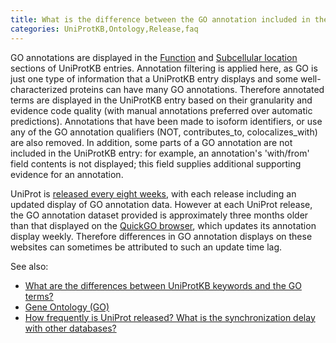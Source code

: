 ```yaml
---
title: What is the difference between the GO annotation included in the UniProtKB entry view, and the information accessible via the link "Complete GO annotation"?
categories: UniProtKB,Ontology,Release,faq
---
```


GO annotations are displayed in the [Function](https://www.uniprot.org/help/function%5Fsection) and [Subcellular location](https://www.uniprot.org/help/subcellular%5Flocation%5Fsection) sections of UniProtKB entries. Annotation filtering is applied here, as GO is just one type of information that a UniProtKB entry displays and some well-characterized proteins can have many GO annotations. Therefore annotated terms are displayed in the UniProtKB entry based on their granularity and evidence code quality (with manual annotations preferred over automatic predictions). Annotations that have been made to isoform identifiers, or use any of the GO annotation qualifiers (NOT, contributes\_to, colocalizes\_with) are also removed. In addition, some parts of a GO annotation are not included in the UniProtKB entry: for example, an annotation's 'with/from' field contents is not displayed; this field supplies additional supporting evidence for an annotation.

UniProt is [released every eight weeks](https://www.uniprot.org/help/synchronization), with each release including an updated display of GO annotation data. However at each UniProt release, the GO annotation dataset provided is approximately three months older than that displayed on the [QuickGO browser](https://www.ebi.ac.uk/QuickGO/), which updates its annotation display weekly. Therefore differences in GO annotation displays on these websites can sometimes be attributed to such an update time lag.

See also:

-   [What are the differences between UniProtKB keywords and the GO terms?](https://www.uniprot.org/help/keywords%5Fvs%5Fgo)
-   [Gene Ontology (GO)](https://www.uniprot.org/help/gene%5Fontology)
-   [How frequently is UniProt released? What is the synchronization delay with other databases?](https://www.uniprot.org/help/synchronization)
